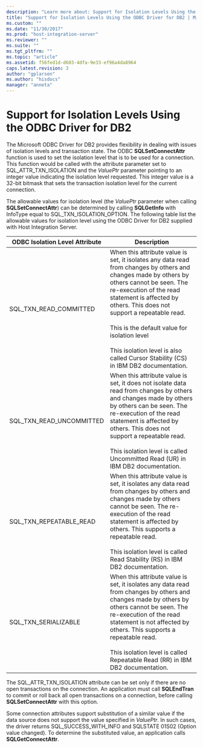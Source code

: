 ```yaml
---
description: "Learn more about: Support for Isolation Levels Using the ODBC Driver for DB2"
title: "Support for Isolation Levels Using the ODBC Driver for DB2 | Microsoft Docs"
ms.custom: ""
ms.date: "11/30/2017"
ms.prod: "host-integration-server"
ms.reviewer: ""
ms.suite: ""
ms.tgt_pltfrm: ""
ms.topic: "article"
ms.assetid: f56fed1d-d603-4dfa-9e33-ef96a4da8964
caps.latest.revision: 3
author: "gplarsen"
ms.author: "hisdocs"
manager: "anneta"
---
```

# Support for Isolation Levels Using the ODBC Driver for DB2
The Microsoft ODBC Driver for DB2 provides flexibility in dealing with issues of isolation levels and transaction state. The ODBC **SQLSetConnectAttr** function is used to set the isolation level that is to be used for a connection. This function would be called with the attribute parameter set to SQL_ATTR_TXN_ISOLATION and the *ValuePtr* parameter pointing to an integer value indicating the isolation level requested. This integer value is a 32-bit bitmask that sets the transaction isolation level for the current connection.  
  
 The allowable values for isolation level (the *ValuePtr* parameter when calling **SQLSetConnectAttr**) can be determined by calling **SQLGetInfo** with InfoType equal to SQL_TXN_ISOLATION_OPTION. The following table list the allowable values for isolation level using the ODBC Driver for DB2 supplied with Host Integration Server.  
  
|ODBC Isolation Level Attribute|Description|  
|------------------------------------|-----------------|  
|SQL_TXN_READ_COMMITTED|When this attribute value is set, it isolates any data read from changes by others and changes made by others by others cannot be seen. The re-execution of the read statement is affected by others. This does not support a repeatable read.<br /><br /> This is the default value for isolation level<br /><br /> This isolation level is also called Cursor Stability (CS) in IBM DB2 documentation.|  
|SQL_TXN_READ_UNCOMMITTED|When this attribute value is set, it does not isolate data read from changes by others and changes made by others by others can be seen. The re-execution of the read statement is affected by others. This does not support a repeatable read.<br /><br /> This isolation level is called Uncommitted Read (UR) in IBM DB2 documentation.|  
|SQL_TXN_REPEATABLE_READ|When this attribute value is set, it isolates any data read from changes by others and changes made by others cannot be seen. The re-execution of the read statement is affected by others. This supports a repeatable read.<br /><br /> This isolation level is called Read Stability (RS) in IBM DB2 documentation.|  
|SQL_TXN_SERIALIZABLE|When this attribute value is set, it isolates any data read from changes by others and changes made by others by others cannot be seen. The re-execution of the read statement is not affected by others. This supports a repeatable read.<br /><br /> This isolation level is called Repeatable Read (RR) in IBM DB2 documentation.|  
  
 The SQL_ATTR_TXN_ISOLATION attribute can be set only if there are no open transactions on the connection. An application must call **SQLEndTran** to commit or roll back all open transactions on a connection, before calling **SQLSetConnectAttr** with this option.  
  
 Some connection attributes support substitution of a similar value if the data source does not support the value specified in *ValuePtr*. In such cases, the driver returns SQL_SUCCESS_WITH_INFO and SQLSTATE 01S02 (Option value changed). To determine the substituted value, an application calls **SQLGetConnectAttr**.
